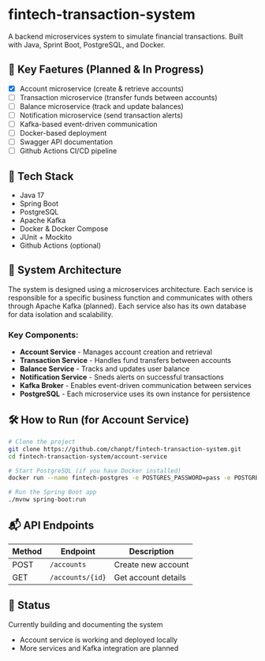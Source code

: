 # fintech-transaction-system
A backend microservices system to simulate financial transactions. Built with Java, Sprint Boot, PostgreSQL, and Docker. 

## 🚀 Key Faetures (Planned & In Progress)
- [x] Account microservice (create & retrieve accounts)
- [ ] Transaction microservice (transfer funds between accounts)
- [ ] Balance microservice (track and update balances)
- [ ] Notification microservice (send transaction alerts)
- [ ] Kafka-based event-driven communication
- [ ] Docker-based deployment
- [ ] Swagger API documentation
- [ ] Github Actions CI/CD pipeline

## 🧱 Tech Stack
- Java 17
- Spring Boot
- PostgreSQL
- Apache Kafka
- Docker & Docker Compose
- JUnit + Mockito
- Github Actions (optional)

## 📐 System Architecture 
The system is designed using a microservices architecture. Each service is responsible for a specific business function and communicates with others through Apache Kafka (planned). Each service also has its own database for data isolation and scalability. 

### Key Components:
- **Account Service** - Manages account creation and retrieval
- **Transaction Service** - Handles fund transfers between accounts
- **Balance Service** - Tracks and updates user balance
- **Notification Service** - Sneds alerts on successful transactions
- **Kafka Broker** - Enables event-driven communication between services
- **PostgreSQL** - Each microservice uses its own instance for persistence

## 🛠️ How to Run (for Account Service)
```bash
# Clone the project
git clone https://github.com/chanpt/fintech-transaction-system.git
cd fintech-transaction-system/account-service

# Start PostgreSQL (if you have Docker installed)
docker run --name fintech-postgres -e POSTGRES_PASSWORD=pass -e POSTGRES_USER=finuser -e POSTGRES_DB=fintech -p 5432:5432 -d postgres

# Run the Spring Boot app
./mvnw spring-boot:run

```

## 📬 API Endpoints
| Method | Endpoint          | Description          |
|--------|-------------------|----------------------|
| POST   | `/accounts`       | Create new account   |
| GET    | `/accounts/{id}`  | Get account details  |

## 📌 Status
Currently building and documenting the system
- Account service is working and deployed locally
- More services and Kafka integration are planned
